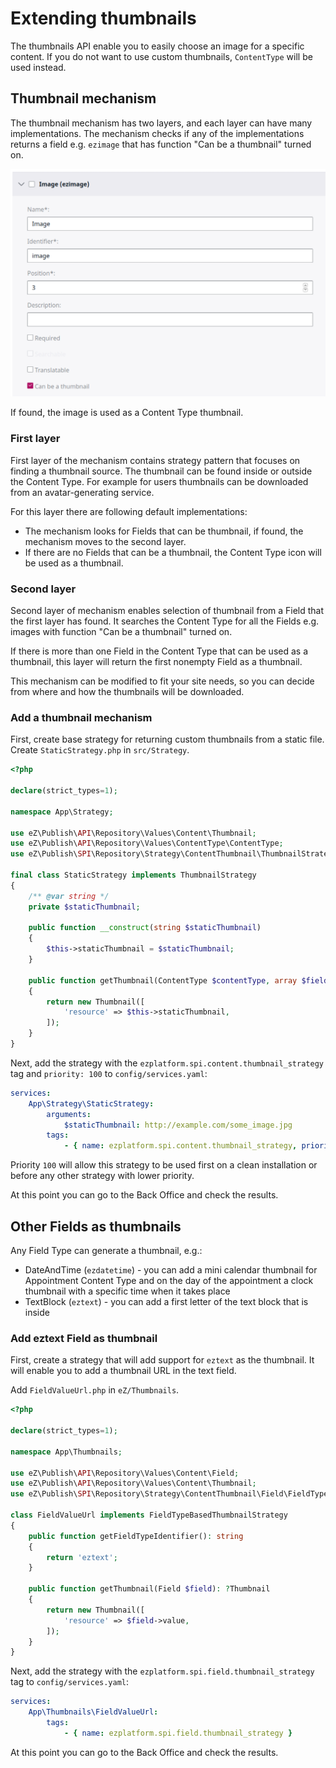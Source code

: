 # Extending thumbnails

The thumbnails API enable you to easily choose an image for a specific content.
If you do not want to use custom thumbnails, `ContentType` will be used instead.

## Thumbnail mechanism 

The thumbnail mechanism has two layers, and each layer can have many implementations.
The mechanism checks if any of the implementations returns a field e.g. `ezimage` that has function "Can be a thumbnail" turned on.

![Can be a thumbnail setting](img/extending_thumbnail_can_be.png)

If found, the image is used as a Content Type thumbnail.

### First layer

First layer of the mechanism contains strategy pattern that focuses on finding a thumbnail source.
The thumbnail can be found inside or outside the Content Type.
For example for users thumbnails can be downloaded from an avatar-generating service.

For this layer there are following default implementations:

- The mechanism looks for Fields that can be thumbnail, if found, the mechanism moves to the second layer.
- If there are no Fields that can be a thumbnail, the Content Type icon will be used as a thumbnail.

### Second layer

Second layer of mechanism enables selection of thumbnail from a Field that the first layer has found. 
It searches the Content Type for all the Fields e.g. images with function "Can be a thumbnail" turned on.

If there is more than one Field in the Content Type that can be used as a thumbnail, this layer will return the first nonempty Field as a thumbnail.

This mechanism can be modified to fit your site needs, so you can decide from where and how the thumbnails will be downloaded.

### Add a thumbnail mechanism 

First, create base strategy for returning custom thumbnails from a static file.
Create `StaticStrategy.php` in `src/Strategy`.

```php
<?php
​
declare(strict_types=1);
​
namespace App\Strategy;
​
use eZ\Publish\API\Repository\Values\Content\Thumbnail;
use eZ\Publish\API\Repository\Values\ContentType\ContentType;
use eZ\Publish\SPI\Repository\Strategy\ContentThumbnail\ThumbnailStrategy;
​
final class StaticStrategy implements ThumbnailStrategy
{
    /** @var string */
    private $staticThumbnail;
​
    public function __construct(string $staticThumbnail)
    {
        $this->staticThumbnail = $staticThumbnail;
    }
​
    public function getThumbnail(ContentType $contentType, array $fields): Thumbnail
    {
        return new Thumbnail([
            'resource' => $this->staticThumbnail,
        ]);
    }
}
```

Next, add the strategy with the `ezplatform.spi.content.thumbnail_strategy` tag and `priority: 100` to `config/services.yaml`:
 
```yaml
services:
    App\Strategy\StaticStrategy:
        arguments:
            $staticThumbnail: http://example.com/some_image.jpg
        tags:
            - { name: ezplatform.spi.content.thumbnail_strategy, priority: 100 }
```

Priority `100` will allow this strategy to be used first on a clean installation or before any other strategy with lower priority.

At this point you can go to the Back Office and check the results.

## Other Fields as thumbnails

Any Field Type can generate a thumbnail, e.g.:

- DateAndTime (`ezdatetime`) - you can add a mini calendar thumbnail for Appointment Content Type and on the day of the appointment a clock thumbnail with a specific time when it takes place
- TextBlock (`eztext`) -  you can add a first letter of the text block that is inside

### Add eztext Field as thumbnail

First, create a strategy that will add support for `eztext` as the thumbnail.
It will enable you to add a thumbnail URL in the text field.

Add `FieldValueUrl.php` in `eZ/Thumbnails`.

```php
<?php
​
declare(strict_types=1);
​
namespace App\Thumbnails;
​
use eZ\Publish\API\Repository\Values\Content\Field;
use eZ\Publish\API\Repository\Values\Content\Thumbnail;
use eZ\Publish\SPI\Repository\Strategy\ContentThumbnail\Field\FieldTypeBasedThumbnailStrategy;
​
class FieldValueUrl implements FieldTypeBasedThumbnailStrategy
{
	public function getFieldTypeIdentifier(): string
	{
		return 'eztext';
	}
	
    public function getThumbnail(Field $field): ?Thumbnail
    {
        return new Thumbnail([
            'resource' => $field->value,
        ]);
    }
}
```

Next, add the strategy with the `ezplatform.spi.field.thumbnail_strategy` tag to `config/services.yaml`:

 ```yaml
 services:
     App\Thumbnails\FieldValueUrl:
         tags:
             - { name: ezplatform.spi.field.thumbnail_strategy }
 ```
 
At this point you can go to the Back Office and check the results.
